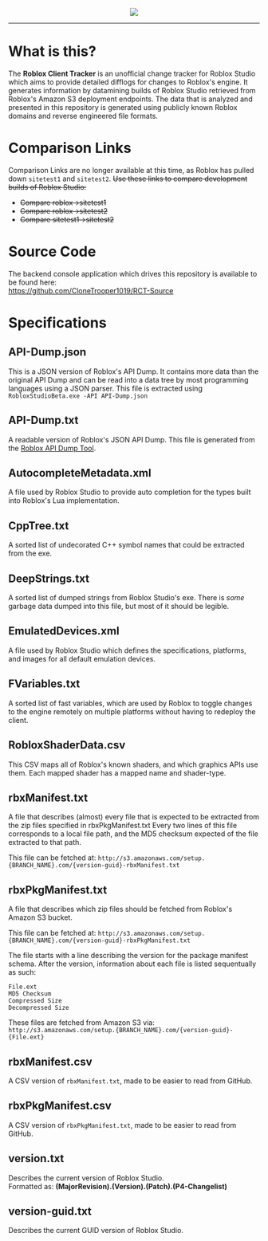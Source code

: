 ﻿<p align="center">
<img src="https://user-images.githubusercontent.com/3926900/106975524-55bb1000-671c-11eb-9b5c-e425c7ae6414.png">
</p>

<hr/>

# What is this?

The **Roblox Client Tracker** is an unofficial change tracker for Roblox Studio which aims to provide detailed difflogs for changes to Roblox's engine. It generates information by datamining builds of Roblox Studio retrieved from Roblox's Amazon S3 deployment endpoints. The data that is analyzed and presented in this repository is generated using publicly known Roblox domains and reverse engineered file formats.

# Comparison Links
Comparison Links are no longer available at this time, as Roblox has pulled down `sitetest1` and `sitetest2`.
~~Use these links to compare development builds of Roblox Studio:~~

* ~~Compare roblox->sitetest1~~
* ~~Compare roblox->sitetest2~~
* ~~Compare sitetest1->sitetest2~~

# Source Code

The backend console application which drives this repository is available to be found here:<br/>
https://github.com/CloneTrooper1019/RCT-Source

# Specifications

## API-Dump.json
This is a JSON version of Roblox's API Dump. It contains more data than the original API Dump and can be read into a data tree by most programming languages using a JSON parser.
This file is extracted using `RobloxStudioBeta.exe -API API-Dump.json`

## API-Dump.txt
A readable version of Roblox's JSON API Dump. This file is generated from the [Roblox API Dump Tool](https://github.com/CloneTrooper1019/Roblox-API-Dump-Tool).

## AutocompleteMetadata.xml
A file used by Roblox Studio to provide auto completion for the types built into Roblox's Lua implementation.

## CppTree.txt
A sorted list of undecorated C++ symbol names that could be extracted from the exe.

## DeepStrings.txt
A sorted list of dumped strings from Roblox Studio's exe. There is *some* garbage data dumped into this file, but most of it should be legible.

## EmulatedDevices.xml
A file used by Roblox Studio which defines the specifications, platforms, and images for all default emulation devices.

## FVariables.txt
A sorted list of fast variables, which are used by Roblox to toggle changes to the engine remotely on multiple platforms without having to redeploy the client.

## RobloxShaderData.csv
This CSV maps all of Roblox's known shaders, and which graphics APIs use them. Each mapped shader has a mapped name and shader-type.

## rbxManifest.txt
A file that describes (almost) every file that is expected to be extracted from the zip files specified in rbxPkgManifest.txt
Every two lines of this file corresponds to a local file path, and the MD5 checksum expected of the file extracted to that path.

This file can be fetched at:
`http://s3.amazonaws.com/setup.{BRANCH_NAME}.com/{version-guid}-rbxManifest.txt`

## rbxPkgManifest.txt
A file that describes which zip files should be fetched from Roblox's Amazon S3 bucket.

This file can be fetched at:
`http://s3.amazonaws.com/setup.{BRANCH_NAME}.com/{version-guid}-rbxPkgManifest.txt`

The file starts with a line describing the version for the package manifest schema.
After the version, information about each file is listed sequentually as such:

```
File.ext
MD5 Checksum
Compressed Size
Decompressed Size
```

These files are fetched from Amazon S3 via:
`http://s3.amazonaws.com/setup.{BRANCH_NAME}.com/{version-guid}-{File.ext}`<br/>

## rbxManifest.csv
A CSV version of `rbxManifest.txt`, made to be easier to read from GitHub.

## rbxPkgManifest.csv
A CSV version of `rbxPkgManifest.txt`, made to be easier to read from GitHub.

## version.txt
Describes the current version of Roblox Studio.<br/>
Formatted as: **(MajorRevision).(Version).(Patch).(P4-Changelist)**

## version-guid.txt
Describes the current GUID version of Roblox Studio.

